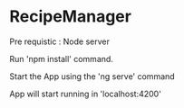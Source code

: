 # RecipeManager

Pre requistic  : Node server
 
Run 'npm install' command. 

Start the App using the 'ng serve' command 

App will start running in 'localhost:4200'  



